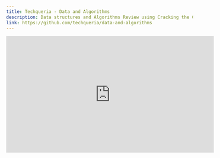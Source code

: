 ```yaml
---
title: Techqueria - Data and Algorithms
description: Data structures and Algorithms Review using Cracking the Coding Interview.
link: https://github.com/techqueria/data-and-algorithms
---
```


<iframe width="560" height="315" src="https://www.youtube.com/embed/sv97x3yPbrw" frameborder="0" allow="accelerometer; autoplay; encrypted-media; gyroscope; picture-in-picture" allowfullscreen></iframe>

